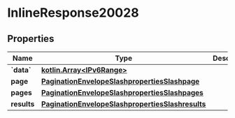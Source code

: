 
# InlineResponse20028

## Properties
Name | Type | Description | Notes
------------ | ------------- | ------------- | -------------
**&#x60;data&#x60;** | [**kotlin.Array&lt;IPv6Range&gt;**](IPv6Range.md) |  |  [optional]
**page** | [**PaginationEnvelopeSlashpropertiesSlashpage**](PaginationEnvelopeSlashpropertiesSlashpage.md) |  |  [optional]
**pages** | [**PaginationEnvelopeSlashpropertiesSlashpages**](PaginationEnvelopeSlashpropertiesSlashpages.md) |  |  [optional]
**results** | [**PaginationEnvelopeSlashpropertiesSlashresults**](PaginationEnvelopeSlashpropertiesSlashresults.md) |  |  [optional]




